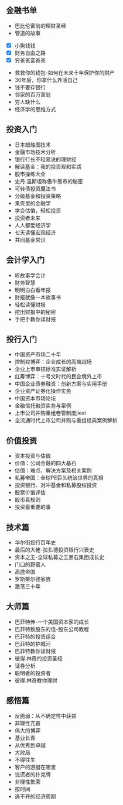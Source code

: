 ## 金融书单
- 巴比伦富翁的理财圣经
- 管道的故事
- [x] 小狗钱钱
- [x] 财务自由之路
- [x] 穷爸爸富爸爸
- 救救你的钱包-如何在未来十年保护你的财产
- 30年后，你拿什么养活自己
- 钱不要存银行
- 邻家的百万富翁
- 穷人缺什么
- 经济学的思维方式

## 投资入门
- 日本蜡烛图技术
- 金融市场技术分析
- 银行行长不轻易说的理财经
- 解读基金：我的投资观和实践
- 股市操练大全
- 史丹.温斯坦称傲牛熊市的秘密
- 可转债投资魔法书
- 分级基金和投资策略
- 果壳里的金融学
- 学会估值，轻松投资
- 投资者未来
- 人人都爱经济学
- 七天读懂宏观经济
- 共同基金常识

## 会计学入门
- 听故事学会计
- 财务智慧
- 明明白白看年报
- 财报就像一本故事书
- 轻松读懂财报
- 挖出财报中的秘密
- 手把手教你读财报


## 投行入门
- 中国资产市场二十年
- 控制权博弈：企业成长的高端战场
- 企业上市审核标准实证解析
- 红筹博弈：十号文时代的民企境外上市
- 中国企业债券融资：创新方案与实用手册
- 企业资产证券化操作实务
- 中国资本市场论坛
- 金融信托融资实务与案例
- 上市公司并购重组卷管制度jiexi
- 全流通时代上市公司并购与重组经典案例解析

## 价值投资

- 资本投资与估值
- 价值：公司金融的四大基石
- 估值：难点、解决方案及相关案例
- 私募帝国：全球PE巨头统治世界的真相
- 投资银行、对冲基金和私募股权投资
- 股票价值评估
- 股市真规则
- 投资最重要的事

## 技术篇
- 华尔街投行百年史
- 最后的大佬-拉扎德投资银行兴衰史
- 资本之王-全球私募之王黑石集团成长史
- 门口的野蛮人
- 高盛帝国
- 罗斯柴尔德家族
- 激荡三十年

## 大师篇
- 巴菲特传-一个美国资本家的成长
- 巴菲特致股东的信-股东公司教程
- 巴菲特的投资组合
- 巴菲特的护城河
- 巴菲特教你读财报
- 彼得.林奇的投资圣经
- 证券分析
- 聪明者的投资者
- 彼得.林奇教你理财

## 感悟篇

- 反脆弱：从不确定性中获益
- 非理性亢奋
- 伟大的博弈
- 基业长青
- 从优秀到卓越
- 大败局
- 不得往生
- 客户的游艇在哪里
- 说谎者的扑克牌
- 非理性繁荣
- 按时间
- 逃不开的经济周期
